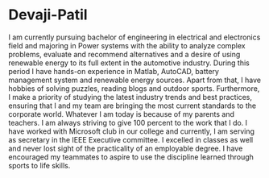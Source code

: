 # Devaji-Patil
I am currently pursuing bachelor of engineering in electrical and electronics field and majoring in Power systems with the ability to analyze complex problems, evaluate and recommend alternatives and a desire of using renewable energy to its full extent in the automotive industry. During this period I have hands-on experience in Matlab, AutoCAD, battery management system and renewable energy sources. Apart from that, I have hobbies of solving puzzles, reading blogs and outdoor sports. Furthermore, I make a priority of studying the latest industry trends and best practices, ensuring that I and my team are bringing the most current standards to the corporate world. Whatever I am today is because of my parents and teachers.  I am always striving to give 100 percent to the work that I do. I have worked with Microsoft club in our college and currently, I am serving as secretary in the IEEE Executive committee. I excelled in classes as well and never lost sight of the practicality of an employable degree. I have encouraged my teammates to aspire to use the discipline learned through sports to life skills.
